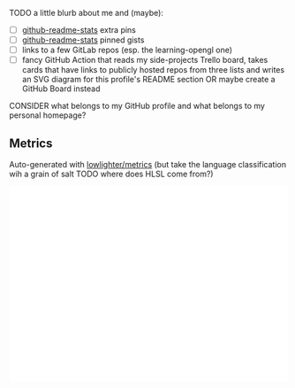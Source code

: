 TODO a little blurb about me
and (maybe):

  - [ ] [github-readme-stats](https://github.com/anuraghazra/github-readme-stats) extra pins
  - [ ] [github-readme-stats](https://github.com/anuraghazra/github-readme-stats) pinned gists
  - [ ] links to a few GitLab repos (esp. the learning-opengl one)
  - [ ] fancy GitHub Action that reads my side-projects Trello board, takes cards that have links to publicly hosted repos from three lists and writes an SVG diagram for this profile's README section OR maybe create a GitHub Board instead

CONSIDER what belongs to my GitHub profile and what belongs to my personal homepage?


Metrics
-------

Auto-generated with [lowlighter/metrics](https://github.com/lowlighter/metrics)
(but take the language classification wih a grain of salt TODO where does HLSL come from?)

<picture>
  <img src="/github-metrics.svg" alt="Metrics">
</picture>

